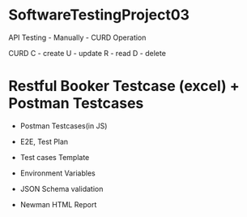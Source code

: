 # SoftwareTestingProject03
API Testing - Manually - CURD Operation

CURD
C - create
U - update
R - read
D - delete



# Restful Booker Testcase (excel) + Postman Testcases


- Postman Testcases(in JS)



- E2E, Test Plan
- Test cases Template
- Environment Variables
- JSON Schema validation
- Newman HTML Report

